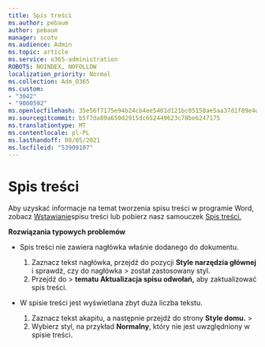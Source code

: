 ```yaml
---
title: Spis treści
ms.author: pebaum
author: pebaum
manager: scotv
ms.audience: Admin
ms.topic: article
ms.service: o365-administration
ROBOTS: NOINDEX, NOFOLLOW
localization_priority: Normal
ms.collection: Adm_O365
ms.custom:
- "3042"
- "9000592"
ms.openlocfilehash: 35e56f7175e94b24cb4ee5401d121bc05150ae5aa37d1f89e4da5989a80906e5
ms.sourcegitcommit: b5f7da89a650d2915dc652449623c78be6247175
ms.translationtype: MT
ms.contentlocale: pl-PL
ms.lasthandoff: 08/05/2021
ms.locfileid: "53909107"
---
```

# <a name="table-of-contents"></a>Spis treści

Aby uzyskać informacje na temat tworzenia spisu treści w programie Word, zobacz [Wstawianie](https://support.office.com/article/882e8564-0edb-435e-84b5-1d8552ccf0c0)spisu treści lub pobierz nasz samouczek [Spis treści.](https://go.microsoft.com/fwlink/?linkid=2065106)

**Rozwiązania typowych problemów**

- Spis treści nie zawiera nagłówka właśnie dodanego do dokumentu.
  1. Zaznacz tekst nagłówka, przejdź do pozycji **Style narzędzia głównej** i sprawdź, czy do nagłówka  >  został zastosowany styl.
  2. Przejdź do  >  **tematu Aktualizacja spisu odwołań,** aby zaktualizować spis treści.

- W spisie treści jest wyświetlana zbyt duża liczba tekstu. 
  1. Zaznacz tekst akapitu, a następnie przejdź do strony **Style domu.**  >  
  2. Wybierz styl, na przykład **Normalny**, który nie jest uwzględniony w spisie treści.